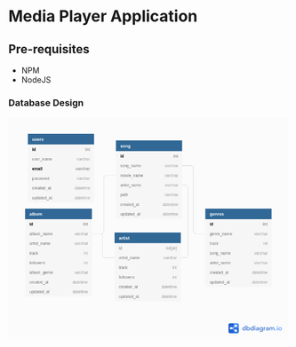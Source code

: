 # Media Player Application

## Pre-requisites
- NPM
- NodeJS

### Database Design
<img src="./ER_diagram.png"/>